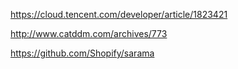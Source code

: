 https://cloud.tencent.com/developer/article/1823421

http://www.catddm.com/archives/773

https://github.com/Shopify/sarama